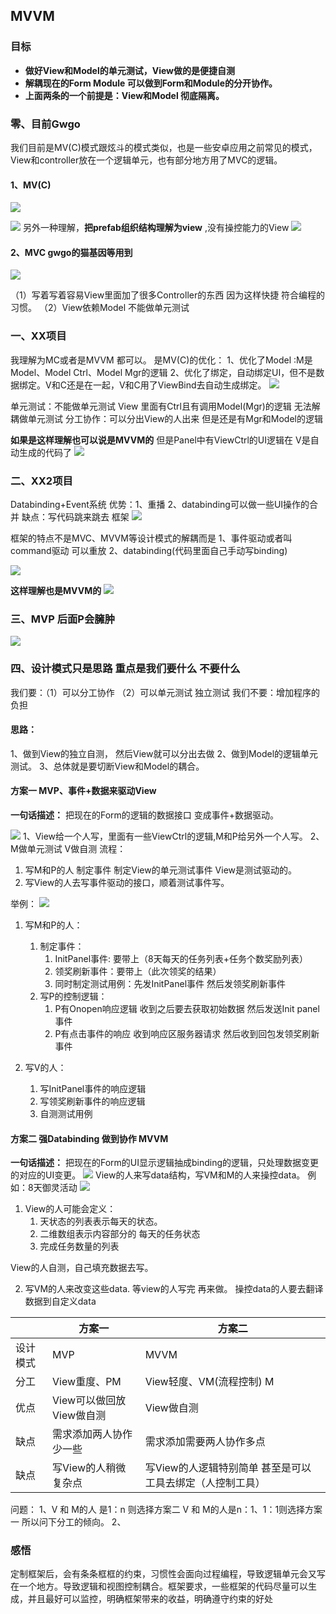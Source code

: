 ## MVVM

### 目标

- **做好View和Model的单元测试，View做的是便捷自测**
- **解耦现在的Form Module 可以做到Form和Module的分开协作。**
- **上面两条的一个前提是：View和Model 彻底隔离。**



### 零、目前Gwgo
我们目前是MV(C)模式跟炫斗的模式类似，也是一些安卓应用之前常见的模式，View和controller放在一个逻辑单元，也有部分地方用了MVC的逻辑。


#### 1、MV(C)
![](Img/2019-06-12-16-16-40.png)

![](Img/2019-06-13-12-05-20.png)
另外一种理解，**把prefab组织结构理解为view** ,没有操控能力的View
![](Img/2019-06-13-14-04-59.png)
#### 2、MVC gwgo的猫基因等用到
![](Img/2019-06-12-16-22-49.png)

（1）写着写着容易View里面加了很多Controller的东西 因为这样快捷 符合编程的习惯。
（2）View依赖Model 不能做单元测试


### 一、XX项目
我理解为MC或者是MVVM 都可以。
是MV(C)的优化：
1、优化了Model :M是Model、Model Ctrl、Model Mgr的逻辑
2、优化了绑定，自动绑定UI，但不是数据绑定。V和C还是在一起，V和C用了ViewBind去自动生成绑定。
![](Img/2019-06-12-17-21-25.png)

单元测试：不能做单元测试 View 里面有Ctrl且有调用Model(Mgr)的逻辑 无法解耦做单元测试
分工协作：可以分出View的人出来  但是还是有Mgr和Model的逻辑

**如果是这样理解也可以说是MVVM的** 但是Panel中有ViewCtrl的UI逻辑在 V是自动生成的代码了
![](Img/2019-06-13-13-57-57.png)
### 二、XX2项目
Databinding+Event系统
优势：1、重播 2、databinding可以做一些UI操作的合并
缺点：写代码跳来跳去
框架
![](Img/2019-06-13-11-41-40.png)

框架的特点不是MVC、MVVM等设计模式的解耦而是
1、事件驱动或者叫command驱动  可以重放
2、databinding(代码里面自己手动写binding)


![](Img/2019-06-13-14-09-06.png)

**这样理解也是MVVM的**
![](Img/2019-06-13-14-08-08.png)

### 三、MVP  后面P会臃肿  
![](Img/2019-06-12-17-48-16.png)


### 四、设计模式只是思路 重点是我们要什么 不要什么

我们要：（1）可以分工协作 （2）可以单元测试 独立测试
我们不要：增加程序的负担

#### 思路：
1、做到View的独立自测， 然后View就可以分出去做
2、做到Model的逻辑单元测试。
3、总体就是要切断View和Model的耦合。



#### 方案一 MVP、事件+数据来驱动View 

**一句话描述：** 把现在的Form的逻辑的数据接口 变成事件+数据驱动。

![](Img/2019-06-13-17-06-06.png)
1、View给一个人写，里面有一些ViewCtrl的逻辑,M和P给另外一个人写。
2、M做单元测试 V做自测
流程：
1. 写M和P的人 制定事件 制定View的单元测试事件 View是测试驱动的。
2. 写View的人去写事件驱动的接口，顺着测试事件写。

举例：
![](Img/2019-06-13-14-27-12.png)

1. 写M和P的人： 
    1. 制定事件：
        1. InitPanel事件: 要带上（8天每天的任务列表+任务个数奖励列表）
        2. 领奖刷新事件：要带上（此次领奖的结果）
        3. 同时制定测试用例：先发InitPanel事件 然后发领奖刷新事件
    2. 写P的控制逻辑：
        1. P有Onopen响应逻辑 收到之后要去获取初始数据 然后发送Init panel事件
        2. P有点击事件的响应 收到响应区服务器请求 然后收到回包发领奖刷新事件

2. 写V的人：
    1. 写InitPanel事件的响应逻辑
    2. 写领奖刷新事件的响应逻辑   
    3. 自测测试用例 


#### 方案二 强Databinding 做到协作 MVVM

**一句话描述：** 把现在的Form的UI显示逻辑抽成binding的逻辑，只处理数据变更的对应的UI变更。
![](Img/2019-06-13-15-05-11.png)
View的人来写data结构，写VM和M的人来操控data。
例如：8天御灵活动
![](Img/2019-06-13-14-27-12.png)
1. View的人可能会定义：
    1. 天状态的列表表示每天的状态。
    2. 二维数组表示内容部分的 每天的任务状态
    3. 完成任务数量的列表

View的人自测，自己填充数据去写。



2. 写VM的人来改变这些data.
等view的人写完 再来做。
操控data的人要去翻译数据到自定义data





||方案一|方案二|
|--|--|--|
|设计模式|MVP|MVVM|
|分工|View重度、PM|View轻度、VM(流程控制) M|
|优点|View可以做回放 View做自测|View做自测|
|缺点|需求添加两人协作少一些|需求添加需要两人协作多点|
|缺点|写View的人稍微复杂点|写View的人逻辑特别简单 甚至是可以工具去绑定（人控制工具）|


问题：
1、V 和 M的人 是1：n 则选择方案二 V 和 M的人是n：1、1：1则选择方案一  所以问下分工的倾向。
2、







### 感悟
定制框架后，会有条条框框的约束，习惯性会面向过程编程，导致逻辑单元会又写在一个地方。导致逻辑和视图控制耦合。框架要求，一些框架的代码尽量可以生成，并且最好可以监控，明确框架带来的收益，明确遵守约束的好处